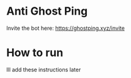 # Anti Ghost Ping
Invite the bot here: https://ghostping.xyz/invite

# How to run
Ill add these instructions later
